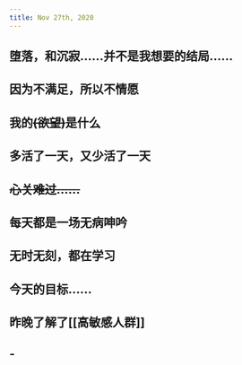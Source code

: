 ```yaml
---
title: Nov 27th, 2020
---
```


## 堕落，和沉寂……并不是我想要的结局……
## 因为不满足，所以不情愿
## 我的~~(欲望)~~是什么
## 多活了一天，又少活了一天
## ~~心关难过……~~
## 每天都是一场无病呻吟
## 无时无刻，都在学习
## 今天的目标……
## 昨晚了解了[[高敏感人群]]
## -
##
##
